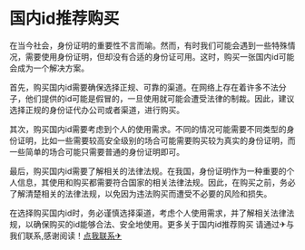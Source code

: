 # 国内id推荐购买

在当今社会，身份证明的重要性不言而喻。然而，有时我们可能会遇到一些特殊情况，需要使用身份证明，但却没有合适的身份证可用。这时，购买一张国内id可能会成为一个解决方案。

首先，购买国内id需要确保选择正规、可靠的渠道。在网络上存在着许多不法分子，他们提供的id可能是假冒的，一旦使用就可能会遭受法律的制裁。因此，建议选择正规的身份证代办公司或者渠道，进行购买。

其次，购买国内id需要考虑到个人的使用需求。不同的情况可能需要不同类型的身份证明，比如一些需要较高安全级别的场合可能需要购买较为真实的身份证明，而一些简单的场合可能只需要普通的身份证明即可。

最后，购买国内id需要了解相关的法律法规。在我国，身份证明作为一种重要的个人信息，其使用和购买都需要符合国家的相关法律法规。因此，在购买之前，务必了解清楚相关的法律法规，以免因为违法购买而遭受不必要的风险和损失。

在选择购买国内id时，务必谨慎选择渠道，考虑个人使用需求，并了解相关法律法规，以确保购买的id能够合法、安全地使用。更多关于国内id推荐购买 请通过✈与我们联系,感谢阅读！[点我联系✈](https://news.G208.com)